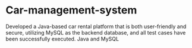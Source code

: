 # Car-management-system
Developed a Java-based car rental platform that is both user-friendly and  secure, utilizing MySQL as the backend database, and all test cases have  been successfully executed.
Java and MySQL
